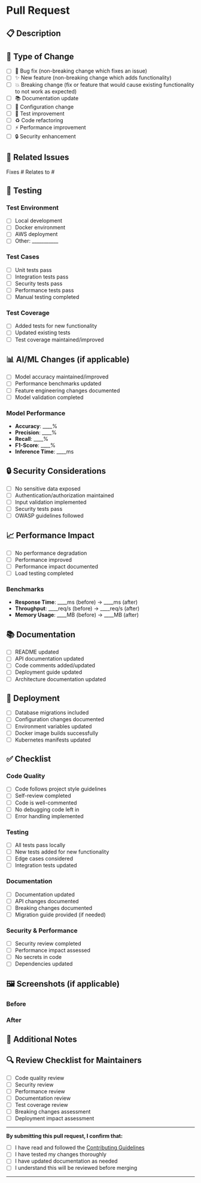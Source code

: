 # Pull Request

## 📋 **Description**

<!-- Provide a brief description of the changes in this PR -->

## 🎯 **Type of Change**

<!-- Mark the relevant option with an "x" -->

- [ ] 🐛 Bug fix (non-breaking change which fixes an issue)
- [ ] ✨ New feature (non-breaking change which adds functionality)
- [ ] 💥 Breaking change (fix or feature that would cause existing functionality to not work as expected)
- [ ] 📚 Documentation update
- [ ] 🔧 Configuration change
- [ ] 🧪 Test improvement
- [ ] ♻️ Code refactoring
- [ ] ⚡ Performance improvement
- [ ] 🔒 Security enhancement

## 🔗 **Related Issues**

<!-- Link to related issues using keywords like "Fixes #123" or "Closes #456" -->

Fixes #
Relates to #

## 🧪 **Testing**

<!-- Describe the tests you ran to verify your changes -->

### Test Environment
- [ ] Local development
- [ ] Docker environment
- [ ] AWS deployment
- [ ] Other: ___________

### Test Cases
- [ ] Unit tests pass
- [ ] Integration tests pass
- [ ] Security tests pass
- [ ] Performance tests pass
- [ ] Manual testing completed

### Test Coverage
- [ ] Added tests for new functionality
- [ ] Updated existing tests
- [ ] Test coverage maintained/improved

## 📊 **AI/ML Changes** (if applicable)

<!-- For AI/ML related changes -->

- [ ] Model accuracy maintained/improved
- [ ] Performance benchmarks updated
- [ ] Feature engineering changes documented
- [ ] Model validation completed

### Model Performance
- **Accuracy**: ____%
- **Precision**: ____%
- **Recall**: ____%
- **F1-Score**: ____%
- **Inference Time**: ____ms

## 🔒 **Security Considerations**

<!-- Address any security implications -->

- [ ] No sensitive data exposed
- [ ] Authentication/authorization maintained
- [ ] Input validation implemented
- [ ] Security tests pass
- [ ] OWASP guidelines followed

## 📈 **Performance Impact**

<!-- Describe any performance implications -->

- [ ] No performance degradation
- [ ] Performance improved
- [ ] Performance impact documented
- [ ] Load testing completed

### Benchmarks
- **Response Time**: ____ms (before) → ____ms (after)
- **Throughput**: ____req/s (before) → ____req/s (after)
- **Memory Usage**: ____MB (before) → ____MB (after)

## 📚 **Documentation**

<!-- Documentation updates -->

- [ ] README updated
- [ ] API documentation updated
- [ ] Code comments added/updated
- [ ] Deployment guide updated
- [ ] Architecture documentation updated

## 🚀 **Deployment**

<!-- Deployment considerations -->

- [ ] Database migrations included
- [ ] Configuration changes documented
- [ ] Environment variables updated
- [ ] Docker image builds successfully
- [ ] Kubernetes manifests updated

## ✅ **Checklist**

<!-- Ensure all items are completed before requesting review -->

### Code Quality
- [ ] Code follows project style guidelines
- [ ] Self-review completed
- [ ] Code is well-commented
- [ ] No debugging code left in
- [ ] Error handling implemented

### Testing
- [ ] All tests pass locally
- [ ] New tests added for new functionality
- [ ] Edge cases considered
- [ ] Integration tests updated

### Documentation
- [ ] Documentation updated
- [ ] API changes documented
- [ ] Breaking changes documented
- [ ] Migration guide provided (if needed)

### Security & Performance
- [ ] Security review completed
- [ ] Performance impact assessed
- [ ] No secrets in code
- [ ] Dependencies updated

## 🖼️ **Screenshots** (if applicable)

<!-- Add screenshots for UI changes -->

### Before
<!-- Screenshot of current state -->

### After
<!-- Screenshot of new state -->

## 📝 **Additional Notes**

<!-- Any additional information for reviewers -->

## 🔍 **Review Checklist for Maintainers**

<!-- For maintainer use -->

- [ ] Code quality review
- [ ] Security review
- [ ] Performance review
- [ ] Documentation review
- [ ] Test coverage review
- [ ] Breaking changes assessment
- [ ] Deployment impact assessment

---

**By submitting this pull request, I confirm that:**

- [ ] I have read and followed the [Contributing Guidelines](CONTRIBUTING.md)
- [ ] I have tested my changes thoroughly
- [ ] I have updated documentation as needed
- [ ] I understand this will be reviewed before merging

---

<!-- Thank you for contributing to the AI-Powered Threat Detection Platform! 🚀 -->
